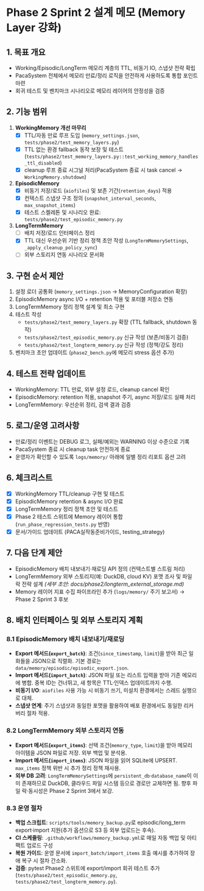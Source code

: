 # Phase 2 Sprint 2 설계 메모 (Memory Layer 강화)

## 1. 목표 개요
- Working/Episodic/LongTerm 메모리 계층의 TTL, 비동기 IO, 스냅샷 전략 확립
- PacaSystem 전체에서 메모리 만료/정리 로직을 안전하게 사용하도록 통합 포인트 마련
- 회귀 테스트 및 벤치마크 시나리오로 메모리 레이어의 안정성을 검증

## 2. 기능 범위
1. **WorkingMemory 개선 마무리**
   - [x] TTL/자동 만료 루프 도입 (`memory_settings.json`, `tests/phase2/test_memory_layers.py`)
   - [x] TTL 없는 환경 fallback 동작 보장 및 테스트 (`tests/phase2/test_memory_layers.py::test_working_memory_handles_ttl_disabled`)
   - [x] cleanup 루프 종료 시그널 처리(PacaSystem 종료 시 task cancel → `WorkingMemory.shutdown`)
2. **EpisodicMemory**
   - [x] 비동기 저장/로드 (`aiofiles`) 및 보존 기간(`retention_days`) 적용
   - [x] 컨텍스트 스냅샷 구조 정의 (`snapshot_interval_seconds`, `max_snapshot_items`)
   - [x] 테스트 스켈레톤 및 시나리오 완료: `tests/phase2/test_episodic_memory.py`
3. **LongTermMemory**
   - [ ] 배치 저장/로드 인터페이스 정리
   - [x] TTL 대신 우선순위 기반 정리 정책 초안 작성 (`LongTermMemorySettings`, `_apply_cleanup_policy_sync`)
   - [ ] 외부 스토리지 연동 시나리오 문서화

## 3. 구현 순서 제안
1. 설정 로더 공통화 (`memory_settings.json` → MemoryConfiguration 확장)
2. EpisodicMemory async I/O + retention 적용 및 포터블 저장소 연동
3. LongTermMemory 정리 정책 설계 및 최소 구현
4. 테스트 작성
   - `tests/phase2/test_memory_layers.py` 확장 (TTL fallback, shutdown 동작)
   - `tests/phase2/test_episodic_memory.py` 신규 작성 (보존/비동기 검증)
   - `tests/phase2/test_longterm_memory.py` 신규 작성 (정책/강도 정리)
5. 벤치마크 초안 업데이트 (`phase2_bench.py`에 메모리 stress 옵션 추가)

## 4. 테스트 전략 업데이트
- WorkingMemory: TTL 만료, 외부 설정 로드, cleanup cancel 확인
- EpisodicMemory: retention 적용, snapshot 주기, async 저장/로드 실패 처리
- LongTermMemory: 우선순위 정리, 검색 결과 검증

## 5. 로그/운영 고려사항
- 만료/정리 이벤트는 DEBUG 로그, 실패/예외는 WARNING 이상 수준으로 기록
- PacaSystem 종료 시 cleanup task 안전하게 종료
- 운영자가 확인할 수 있도록 `logs/memory/` 아래에 일별 정리 리포트 옵션 고려

## 6. 체크리스트
- [x] WorkingMemory TTL/cleanup 구현 및 테스트
- [x] EpisodicMemory retention & async I/O 완료
- [x] LongTermMemory 정리 정책 초안 및 테스트
- [x] Phase 2 테스트 스위트에 Memory 레이어 통합 (`run_phase_regression_tests.py` 반영)
- [x] 문서/가이드 업데이트 (PACA실작동준비가이드, testing_strategy)

## 7. 다음 단계 제안
- EpisodicMemory 배치 내보내기·재로딩 API 정의 (컨텍스트별 스트림 처리)
- LongTermMemory 외부 스토리지(예: DuckDB, cloud KV) 포맷 조사 및 파일 락 전략 설계 *(세부 초안: docs/phase2/longterm_external_storage.md)*
- Memory 레이어 지표 수집 파이프라인 추가 (`logs/memory/` 주기 보고서) → Phase 2 Sprint 3 후보

## 8. 배치 인터페이스 및 외부 스토리지 계획
### 8.1 EpisodicMemory 배치 내보내기/재로딩
- **Export 메서드(`export_batch`)**: 조건(`since_timestamp`, `limit`)을 받아 최근 일화들을 JSON으로 직렬화. 기본 경로는 `data/memory/episodic/episodic_export.json`.
- **Import 메서드(`import_batch`)**: JSON 파일 또는 리스트 입력을 받아 기존 메모리에 병합. 중복 ID는 건너뛰고, 새 항목은 TTL·인덱스 업데이트까지 수행.
- **비동기 I/O**: `aiofiles` 사용 가능 시 비동기 쓰기, 미설치 환경에서는 스레드 실행으로 대체.
- **스냅샷 연계**: 주기 스냅샷과 동일한 포맷을 활용하여 배포 환경에서도 동일한 리커버리 절차 적용.

### 8.2 LongTermMemory 외부 스토리지 연동
- **Export 메서드(`export_items`)**: 선택 조건(`memory_type`, `limit`)을 받아 메모리 아이템을 JSON 파일로 저장. 외부 백업 및 분석용.
- **Import 메서드(`import_items`)**: JSON 파일을 읽어 SQLite에 UPSERT. `max_items` 정책 위반 시 추가 정리 정책 재사용.
- **외부 DB 고려**: `LongTermMemorySettings`에 `persistent_db`·`database_name`이 이미 존재하므로 DuckDB, 클라우드 파일 시스템 등으로 경로만 교체하면 됨. 향후 파일 락·동시성은 Phase 2 Sprint 3에서 보강.

### 8.3 운영 절차
- **백업 스크립트**: `scripts/tools/memory_backup.py`로 episodic/long_term export·import 지원(추가 옵션으로 S3 등 외부 업로드는 후속).
- **CI 스케줄링**: `.github/workflows/memory_backup.yml`로 매일 자동 백업 및 아티팩트 업로드 구성
- **복원 가이드**: 운영 문서에 `import_batch/import_items` 호출 예시를 추가하여 장애 복구 시 절차 간소화.
- **검증**: pytest Phase2 스위트에 export/import 회귀 테스트 추가(`tests/phase2/test_episodic_memory.py`, `tests/phase2/test_longterm_memory.py`).
